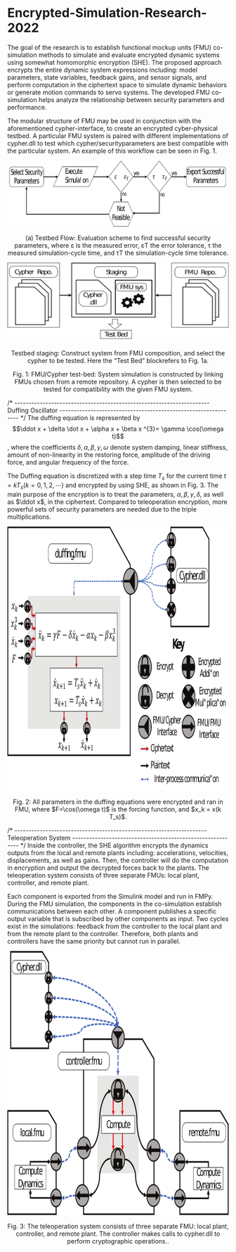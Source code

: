 # Encrypted-Simulation-Research-2022

The goal of the research is to establish functional mockup units (FMU) co-simulation methods to simulate and evaluate encrypted dynamic systems using somewhat homomorphic encryption (SHE). The proposed approach encrypts the entire dynamic system expressions including: model parameters, state variables, feedback gains, and sensor signals, and perform computation in the ciphertext space to simulate dynamic behaviors or generate motion commands to servo systems. The developed FMU co-simulation helps analyze the relationship between security parameters and performance.

The modular structure of FMU may be used in conjunction with the aforementioned cypher-interface, to create an encrypted cyber-physical testbed. A particular FMU system is paired with different implementations of cypher.dll to test which cypher/securityparameters are best compatible with the particular system. An example of this workflow can be seen in Fig. 1. 

<p align="center">
<img src="https://github.com/xzhao391/Encrypted-Simulation-Research-2022/blob/main/Picture/testbed-flow.png" width="600" height="150">
</p>

<p align="center">
 (a) Testbed Flow: Evaluation scheme to find successful security parameters, where ε is the measured error, εT the error tolerance, τ the measured simulation-cycle time, and τT the simulation-cycle time tolerance.
 </p>
 
 <p align="center">
 <img src="https://github.com/xzhao391/Encrypted-Simulation-Research-2022/blob/main/Picture/testbed-staging.png" width="600" height="180">
</p>

<p align="center">
Testbed staging: Construct system from FMU composition, and select the cypher to be tested. Here the “Test Bed” blockrefers to Fig. 1a.
 </p>

<p align="center">
Fig. 1: FMU/Cypher test-bed: System simulation is constructed by linking FMUs chosen from a remote repository. A cypher is then selected to be tested for compatibility with the given FMU system.
</p>

/* --------------------------------------------------------------------- Duffing Oscillator --------------------------------------------------------------- */
The duffing equation is represented by $$\ddot x + \delta \dot x + \alpha x + \beta x ^{3}= \gamma \cos(\omega t)$$, where the coefficients $\delta, \alpha, \beta, \gamma, \omega$  denote system damping, linear stiffness, amount of non-linearity in the restoring force, amplitude of the driving force, and angular frequency of the force.

The Duffing equation is discretized with a step time $T_s$ for the current time $t=k T_s (k=0,1,2,\cdots$) and encrypted by using SHE, as shown in Fig. 3. The main purpose of the encryption is to treat the parameters, $\alpha, \beta, \gamma, \delta$, as well as $\ddot x$, in the ciphertext. Compared to teleoperation encryption, more powerful sets of security parameters are needed due to the triple multiplications. 

 <p align="center">
 <img src="https://github.com/xzhao391/Encrypted-Simulation-Research-2022/blob/main/Picture/duffing-fmu_Ueda.png" width="900" height="600">
</p>

<p align="center">
Fig. 2: All parameters in the duffing equations were encrypted and ran in FMU, where $F=\cos(\omega t)$ is the forcing function, and $x_k = x(k T_s)$.
</p>

/* -------------------------------------------------------------------- Teleoperation System ----------------------------------------------------------- */
Inside the controller, the SHE algorithm encrypts the dynamics outputs from the local and remote plants including: accelerations, velocities, displacements, as well as gains. Then, the controller will do the computation in encryption and output the decrypted forces back to the plants. The teleoperation system consists of three separate FMUs: local plant, controller, and remote plant.

Each component is exported from the Simulink model and run in FMPy. During the FMU simulation, the components in the co-simulation establish communications between each other. A component publishes a specific output variable that is subscribed by other components as input. Two cycles exist in the simulations: feedback from the controller to the local plant and from the remote plant to the controller. Therefore, both plants and controllers have the same priority but cannot run in parallel.

 <p align="center">
 <img src="https://github.com/xzhao391/Encrypted-Simulation-Research-2022/blob/main/Picture/teleop-fmu_Ueda.png" width="900" height="600">
</p>

<p align="center">
Fig. 3:  The teleoperation system consists of three separate FMU: local plant, controller, and remote plant. The controller makes calls to cypher.dll to perform cryptographic operations..
</p>

